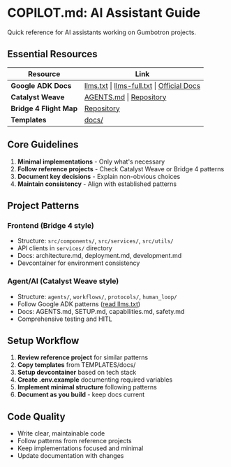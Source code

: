 # COPILOT.md: AI Assistant Guide

Quick reference for AI assistants working on Gumbotron projects.

## Essential Resources

| Resource | Link |
|----------|------|
| **Google ADK Docs** | [llms.txt](https://github.com/google/adk-python/blob/main/llms.txt) \| [llms-full.txt](https://github.com/google/adk-python/blob/main/llms-full.txt) \| [Official Docs](https://google.github.io/adk-docs/) |
| **Catalyst Weave** | [AGENTS.md](https://github.com/Gumbotron/catalyst-weave/blob/main/AGENTS.md) \| [Repository](https://github.com/Gumbotron/catalyst-weave) |
| **Bridge 4 Flight Map** | [Repository](https://github.com/Gumbotron/bridge-4-flight-map) |
| **Templates** | [docs/](TEMPLATES/docs/) |

## Core Guidelines

1. **Minimal implementations** - Only what's necessary
2. **Follow reference projects** - Check Catalyst Weave or Bridge 4 patterns
3. **Document key decisions** - Explain non-obvious choices
4. **Maintain consistency** - Align with established patterns

## Project Patterns

### Frontend (Bridge 4 style)
- Structure: `src/components/`, `src/services/`, `src/utils/`
- API clients in `services/` directory
- Docs: architecture.md, deployment.md, development.md
- Devcontainer for environment consistency

### Agent/AI (Catalyst Weave style)
- Structure: `agents/`, `workflows/`, `protocols/`, `human_loop/`
- Follow Google ADK patterns ([read llms.txt](https://github.com/google/adk-python/blob/main/llms.txt))
- Docs: AGENTS.md, SETUP.md, capabilities.md, safety.md
- Comprehensive testing and HITL

## Setup Workflow

1. **Review reference project** for similar patterns
2. **Copy templates** from TEMPLATES/docs/
3. **Setup devcontainer** based on tech stack
4. **Create .env.example** documenting required variables
5. **Implement minimal structure** following patterns
6. **Document as you build** - keep docs current

## Code Quality

- Write clear, maintainable code
- Follow patterns from reference projects
- Keep implementations focused and minimal
- Update documentation with changes